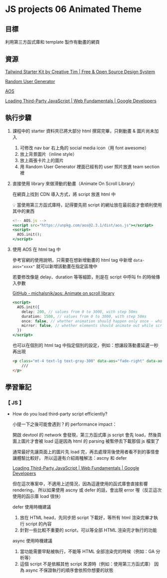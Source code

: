 # JS projects 06 Animated Theme

## 目標

利用第三方函式庫和 template 製作有動畫的網頁

## 資源

[Tailwind Starter Kit by Creative Tim | Free & Open Source Design System](https://www.creative-tim.com/learning-lab/tailwind-starter-kit/documentation/download)

[Random User Generator](https://randomuser.me/)

[AOS](https://michalsnik.github.io/aos/)

[Loading Third-Party JavaScript | Web Fundamentals | Google Developers](https://developers.google.com/web/fundamentals/performance/optimizing-content-efficiency/loading-third-party-javascript#how_do_you_load_third-party_script_efficiently)

## 執行步驟

1. 課程中的 starter 資料夾已將大部分 html 撰寫完畢，只剩動畫 & 圖片尚未加入
    1. 可修改 nav bar 右上角的 social media icon（用 font awesome） 
    2. 放上背景圖片（inline style）
    3. 放上兩張卡片上的圖片
    4. 用 Random User Generator 裡面已經有的 user 照片放進 team section 裡
2. 直接使用 library 來做滑動的動畫（Animate On Scroll Library）
    
    在網頁上找到 CDN 導入方式，將 script 放進 html 中
    
    💡 當使用第三方函式庫時，記得要先把 script 的網址放在最前面才會順利使用其中的東西
    
    ```jsx
    <!-- AOS.js -->
    <script src="https://unpkg.com/aos@2.3.1/dist/aos.js"></script>
    <script>
      AOS.init();
    </script>
    ```
    
3. 使用 AOS 在 html tag 中
    
    參考官網的使用說明，只需要在想新增動畫的 html tag 中新增 `data-aos="xxxx"`
    就可以新增該動畫在指定區塊中
    
    若要修改像是 delay、duration 等等細節，則是在 script 中呼叫 fn 的時候傳入參數
    
    [GitHub - michalsnik/aos: Animate on scroll library](https://github.com/michalsnik/aos)
    
    ```jsx
    <script>
      AOS.init({
        delay: 200, // values from 0 to 3000, with step 50ms
        duration: 1500, // values from 0 to 3000, with step 50ms
        once: false, // whether animation should happen only once - while scrolling down
        mirror: false, // whether elements should animate out while scrolling past them);
      })
    </script>
    ```
    
    也可以在個別的 html tag 中指定個別的設定，例如：想讓段落動畫延遲一秒再出現
    
    ```html
    <p class="mt-4 text-lg text-gray-300" data-aos="fade-right" data-aos-delay="1000">
    	///
    </p>
    ```
    

## 學習筆記

### 【 JS 】

- How do you load third-party script efficiently?
    
    小提一下之後可能會遇到？的 performance impact：
    
    開啟 devtool 的 network 會發現，第三方函式庫 js script 會先 load，然後頁面上圖片才會被 load
    這是因為 html 的 parsing 被暫停去下載那個 js 檔案了
    
    通常最好先讓頁面上的圖片先 load 完，再去處理背後使用者看不到的事情會讓體驗比較好，
    所以這邊有介紹兩種解法：ascny 和 defer 
    
    [Loading Third-Party JavaScript | Web Fundamentals | Google Developers](https://developers.google.com/web/fundamentals/performance/optimizing-content-efficiency/loading-third-party-javascript#use_async_or_defer)
    
    但在這次專案中，不適用上述情況，因為這邊使用的函式庫會直接影響 rendering，
    所以如果使用 ascny 或 defer 的話，會出現 error 喔（反正這次使用的函示庫 load 很快）
    
    defer 使用時機建議
    
    1. 放在 HTML head，先同步把 script 下載好，等所有 html 渲染完畢才執行 script 的內容
    2. 針對一些比較不重要的 script，可以等全部 HTML 渲染完才執行的功能
    
    async 使用時機建議
    
    1. 當功能需要早點被執行，不能等 HTML 全部渲染完的時候（例如：GA 分析等）
    2. 這個 script 不是依賴其他 script 來源時（例如：使用第三方函式庫）
    因為 async 不保證執行的順序會依照你想要的狀態
